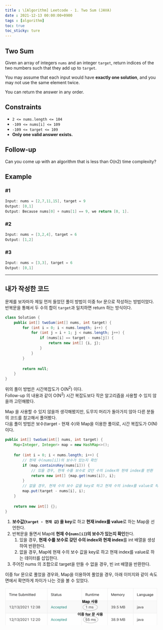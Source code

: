 ```yaml
---
title : \[Algorithm] Leetcode - 1. Two Sum (JAVA)
date : 2021-12-13 00:00:00+0900 
tags : [algorithm]
toc: true
toc_sticky: ture
---
```


## Two Sum

Given an array of integers `nums` and an integer `target`, return indices of the two numbers such that they add up to `target`.

You may assume that each input would have **exactly one solution**, and you may not use the same element twice.

You can return the answer in any order.

## Constraints

- `2 <= nums.length <= 104`
- `-109 <= nums[i] <= 109`
- `-109 <= target <= 109`
- **Only one valid answer exists.**


## Follow-up
Can you come up with an algorithm that is less than O(n2) time complexity?

## Example

### #1

```java
Input: nums = [2,7,11,15], target = 9
Output: [0,1]
Output: Because nums[0] + nums[1] == 9, we return [0, 1].
```

### #2

```java
Input: nums = [3,2,4], target = 6
Output: [1,2]
```

### #3

```java
Input: nums = [3,3], target = 6
Output: [0,1]
```

---

## 내가 작성한 코드

문제를 보자마자 제일 먼저 들었던 풀이 방법이 이중 for 문으로 작성하는 방법이었다.   
반복문을 통해서 두 수의 합이 `target`과 일치하면 return 하는 방식이다.

``` java
class Solution {
    public int[] twoSum(int[] nums, int target) {
        for (int i = 0; i < nums.length; i++) {
            for (int j = i + 1; j < nums.length; j++) {
                if (nums[i] == target - nums[j]) {
                    return new int[] {i, j};
                }
            }
        }
        
        return null;
    }
}
```


위의 풀이 방법은 시간복잡도가 O(N<sup>2</sup>) 이다.   
Follow-up 의 내용과 같이 O(N<sup>2</sup>) 시간 복잡도보다 작은 알고리즘을 사용할 수 있지 않을까 고민해봤다.   


Map 을 사용할 수 있지 않을까 생각해봤지만, 도무지 머리가 돌아가지 않아 다른 분들의 코드를 참고해서 풀어봤다.   
다음 풀이 방법은 보수(target - 현재 수)와 Map을 이용한 풀이로, 시간 복잡도가 O(N) 이다.   

```java
public int[] twoSum(int[] nums, int target) {
    Map<Integer, Integer> map = new HashMap<>();
    
    for (int i = 0; i < nums.length; i++) {
        // 현재 수(nums[i])의 보수가 있는지 확인   
        if (map.containsKey(nums[i])) {
            // 있을 경우, 현재 수를 보수로 갖던 수의 index와 현재 index를 반환
            return new int[] {map.get(nums[i]), i};
        }
        // 없을 경우, 현재 수의 보수 값을 key로 하고 현재 수의 index를 value로 하는 데이터 삽입
        map.put(target - nums[i], i);
    }
    
    return new int[] {};
}
```

1. **보수값(`target - 현재 값`) 을 key**로 하고 **현재 index를 value**로 하는 Map을 선언한다.
2. 반복문을 돌면서 Map에 **현재 수(`nums[i]`)의 보수가 있는지 확인**한다.
   1. 있을 경우, **현재 수를 보수로 갖던 수의 index와 현재 index**를 int 배열을 생성하여 반환한다.
   2. 없을 경우, Map에 현재 수의 보수 값을 key로 하고 현재 index를 value로 하는 데이터를 삽입한다.
3. 주어진 nums 의 조합으로 target을 만들 수 없을 경우, 빈 int 배열을 반환한다.


이중 for 문으로 풀었을 경우와, Map을 이용하여 풀었을 경우, 아래 이미지와 같이 속도 면에서 확연하게 차이가 나는 것을 볼 수 있었다.   

![time complexity comparison](/assets/images/2021-12-13-leetcode-1.png)
